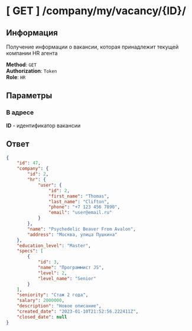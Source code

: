 # [ GET ] /company/my/vacancy/{ID}/

## Информация

Получение информации о вакансии, которая принадлежит текущей компании HR агента

**Method**: `GET`  
**Authorization**: `Token`  
**Role**: `HR`

## Параметры

### В адресе

**ID** - идентификатор вакансии

## Ответ

```json
{
	"id": 47,
	"company": {
		"id": 2,
		"hr": {
			"user": {
				"id": 2,
				"first_name": "Thomas",
				"last_name": "Clifton",
				"phone": "+7 123 456 7890",
				"email": "user@email.ru"
			}
		},
		"name": "Psychedelic Beaver From Avalon",
		"address": "Москва, улица Пушкина"
	},
	"education_level": "Master",
	"specs": [
		{
			"id": 3,
			"name": "Программист JS",
			"level": 2,
			"level_name": "Senior"
		}
	],
	"seniority": "Стаж 2 года",
	"salary": 2000000,
	"description": "Новое описание",
	"created_date": "2023-01-10T21:52:56.222411Z",
	"closed_date": null
}
```